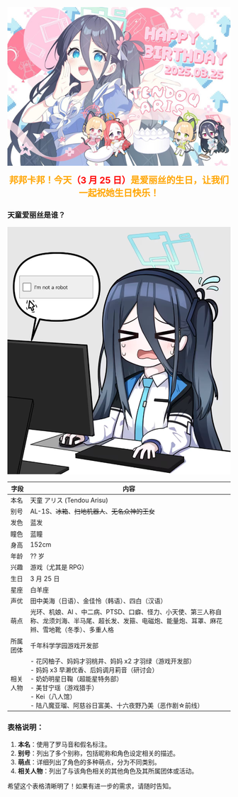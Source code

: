 ![image.png](https://raw.githubusercontent.com/Tendourisu/images/master/20250325162144151.png)

<div style="text-align: center; margin: 0 auto;">
    <big><big><b><span style="color:orange;">邦邦卡邦！今天<span style="color:red;">（3 月 25 日）</span>是爱丽丝的生日，让我们一起祝她生日快乐！</span></b></big></big>
</div>

### 天童爱丽丝是谁？

![image.png](https://raw.githubusercontent.com/Tendourisu/images/master/20250325163100455.png)



| **字段** | **内容**                                                                                                                                        |
| ------ | --------------------------------------------------------------------------------------------------------------------------------------------- |
| 本名     | 天童 アリス (Tendou Arisu)                                                                                                                         |
| 别号     | AL-1S、~~冰箱~~、~~扫地机器人~~、~~无名众神的王女~~                                                                                                            |
| 发色     | 蓝发                                                                                                                                            |
| 瞳色     | 蓝瞳                                                                                                                                            |
| 身高     | 152cm                                                                                                                                         |
| 年龄     | ?? 岁                                                                                                                                          |
| 兴趣     | 游戏（尤其是 RPG）                                                                                                                                   |
| 生日     | 3 月 25 日                                                                                                                                      |
| 星座     | 白羊座                                                                                                                                           |
| 声优     | 田中美海（日语）、金佳怜（韩语）、四白（汉语）                                                                                                                       |
| 萌点     | 光环、机娘、AI 、中二病、PTSD、口癖、怪力、小天使、第三人称自称、龙须刘海、半马尾、超长发、发箍、电磁炮、能量炮、耳罩、麻花辫、雪地靴（冬季）、多重人格                                                               |
| 所属团体   | 千年科学学园游戏开发部                                                                                                                                   |
| 相关人物   | - 花冈柚子、妈妈才羽桃井、妈妈 x2 才羽绿（游戏开发部）<br>- 妈妈 x3 早濑优香、后妈调月莉音（研讨会）<br>- 奶奶明星日鞠（超能星特务部）<br>- 美甘宁瑶（游戏猎手）<br>- Kei（八人馆）<br>- 陆八魔亚瑠、阿慈谷日富美、十六夜野乃美（恶作剧☆前线） |

### 表格说明：
1. **本名**：使用了罗马音和假名标注。
2. **别号**：列出了多个别称，包括昵称和角色设定相关的描述。
3. **萌点**：详细列出了角色的多种萌点，分为不同类别。
4. **相关人物**：列出了与该角色相关的其他角色及其所属团体或活动。

希望这个表格清晰明了！如果有进一步的需求，请随时告知。